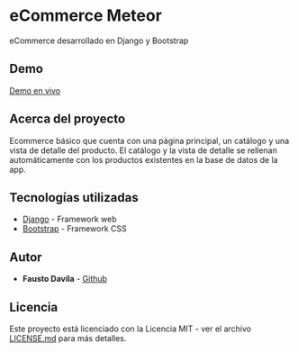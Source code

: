 # eCommerce Meteor
eCommerce desarrollado en Django y Bootstrap

## Demo
[Demo en vivo](http://www.ingenium.studio/ecommerce/)

## Acerca del proyecto
Ecommerce básico que cuenta con una página principal, un catálogo y una vista de detalle del producto.
El catálogo y la vista de detalle se rellenan automáticamente con los productos existentes en la base de datos de la app.

## Tecnologías utilizadas
* [Django](https://www.djangoproject.com/) - Framework web
* [Bootstrap](https://getbootstrap.com/) - Framework CSS

## Autor
* **Fausto Davila** - [Github](https://github.com/FaustoCampusFP)

## Licencia
Este proyecto está licenciado con la Licencia MIT - ver el archivo [LICENSE.md](https://github.com/FaustoCampusFP/ecommerce-meteor/blob/master/LICENSE) para más detalles.
